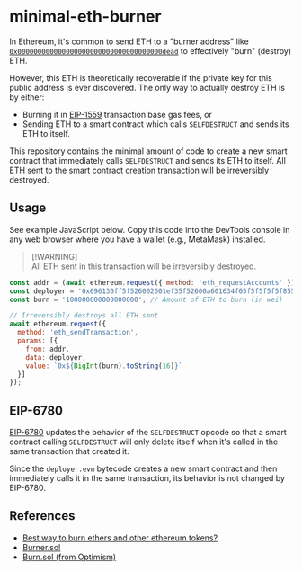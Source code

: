 # minimal-eth-burner

In Ethereum, it's common to send ETH to a "burner address" like [`0x000000000000000000000000000000000000dead`](https://etherscan.io/address/0x000000000000000000000000000000000000dead) to effectively "burn" (destroy) ETH.

However, this ETH is theoretically recoverable if the private key for this public address is ever discovered. The only way to actually destroy ETH is by either:
- Burning it in [EIP-1559](https://eips.ethereum.org/EIPS/eip-1559) transaction base gas fees, or
- Sending ETH to a smart contract which calls `SELFDESTRUCT` and sends its ETH to itself.

This repository contains the minimal amount of code to create a new smart contract that immediately calls `SELFDESTRUCT` and sends its ETH to itself. All ETH sent to the smart contract creation transaction will be irreversibly destroyed.

## Usage

See example JavaScript below. Copy this code into the DevTools console in any web browser where you have a wallet (e.g., MetaMask) installed.

> [!WARNING]<br>
> All ETH sent in this transaction will be irreversibly destroyed.

```javascript
const addr = (await ethereum.request({ method: 'eth_requestAccounts' }))[0]; // Your current wallet address
const deployer = '0x696130ff5f526002601ef35f52600a601634f05f5f5f5f5f855af1'; // deployer.evm, compiled
const burn = '100000000000000000'; // Amount of ETH to burn (in wei)

// Irreversibly destroys all ETH sent
await ethereum.request({
  method: 'eth_sendTransaction',
  params: [{
    from: addr,
    data: deployer,
    value: `0x${BigInt(burn).toString(16)}`
  }]
});
```

## EIP-6780

[EIP-6780](https://eips.ethereum.org/EIPS/eip-6780) updates the behavior of the `SELFDESTRUCT` opcode so that a smart contract calling `SELFDESTRUCT` will only delete itself when it's called in the same transaction that created it.

Since the `deployer.evm` bytecode creates a new smart contract and then immediately calls it in the same transaction, its behavior is not changed by EIP-6780.

## References
- [Best way to burn ethers and other ethereum tokens?](https://ethereum.stackexchange.com/questions/16188/best-way-to-burn-ethers-and-other-ethereum-tokens/17617)
- [Burner.sol](https://etherscan.io/address/0xb69fba56b2e67e7dda61c8aa057886a8d1468575)
- [Burn.sol (from Optimism)](https://github.com/ethereum-optimism/optimism/blob/eb68d8395971bc4a125cd0fd07567547f5bc0c49/packages/contracts-bedrock/contracts/libraries/Burn.sol#L33-L42)
